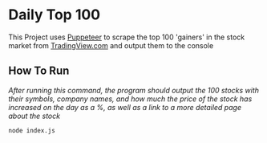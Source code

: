 # Daily Top 100

This Project uses [Puppeteer](https://pptr.dev/) to scrape the top 100 'gainers' in the stock market from [TradingView.com](https://www.tradingview.com/) and output them to the console

## How To Run
_After running this command, the program should output the 100 stocks with their symbols, company names, and how much the price of the stock has increased on the day as a %, as well as a link to a more detailed page about the stock_
```
node index.js
```
